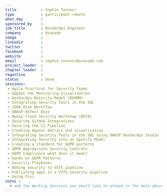 ```yaml
---
title           : Sophie Tonnoir
type            : participant-remote
when_day        : 
sponsored_by    : 
job_title       : DevSecOps Engineer
company         : Avanade
image           : 
linkedin        :
twitter         : 
facebook        :
website         :
email           : sophie.tonnoir@avanade.com
project_leader  :
chapter_leader  :
regonline       :
status          : done
sessions:
 - Agile Practices for Security Teams
 - AppSec SOC Monitoring Visualisation
 - DevSecOps Maturity Model (DSOMM)
 - Integrating Security Tools in the SDL
 - JIRA Risk Workflow
 - OWASP Defect Dojo
 - Owasp Cloud Security Workshop (BETA)
 - Securing GitHub Integrations
 - Securing the CI Pipeline
 - Creating Appsec metrics and visualisation
 - Integrating Security Tools in the SDL using OWASP DevSecOps Studio
 - Integrating Security into an Spotify Model
 - Creating a standard for GDPR patterns
 - GDPR Appropriate Security Controls
 - GDPR Compliance what does it mean?
 - Hands-on GDPR Patterns
 - Security Playbooks
 - Adding security to VSTS pipeline
 - Publishing apps in a VSTS security pipeline
 - Using Pixi
notes :
  # add the Working Sessions you would like to attend in the meta above (use the session's title) e.g. sessions (one per line): -Security Playbooks Diagrams -Hackathon Daily Sessions
---
```




<!-- put more details about participant here -->
